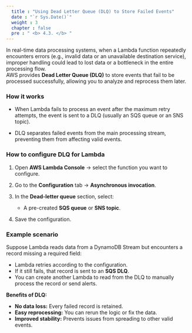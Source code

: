 ```yaml
---
  title : "Using Dead Letter Queue (DLQ) to Store Failed Events"
  date : "`r Sys.Date()`"
  weight : 3
  chapter : false
  pre : " <b> 4.3. </b> "
---
```


In real-time data processing systems, when a Lambda function repeatedly encounters errors (e.g., invalid data or an unavailable destination service), improper handling could lead to lost data or a bottleneck in the entire processing flow.  
AWS provides **Dead Letter Queue (DLQ)** to store events that fail to be processed successfully, allowing you to analyze and reprocess them later.

### How it works

+ When Lambda fails to process an event after the maximum retry attempts, the event is sent to a DLQ (usually an SQS queue or an SNS topic).

+ DLQ separates failed events from the main processing stream, preventing them from affecting valid events.

### How to configure DLQ for Lambda
1. Open **AWS Lambda Console** → select the function you want to configure.

2. Go to the **Configuration** tab → **Asynchronous invocation**.

3. In the **Dead-letter queue** section, select:

    + A pre-created **SQS queue** or **SNS topic**.

4. Save the configuration.

### Example scenario
Suppose Lambda reads data from a DynamoDB Stream but encounters a record missing a required field:

+ Lambda retries according to the configuration.  
+ If it still fails, that record is sent to an **SQS DLQ**.  
+ You can create another Lambda to read from the DLQ to manually process the record or send alerts.

**Benefits of DLQ:**

+ **No data loss:** Every failed record is retained.  
+ **Easy reprocessing:** You can rerun the logic or fix the data.  
+ **Improved stability:** Prevents issues from spreading to other valid events.
